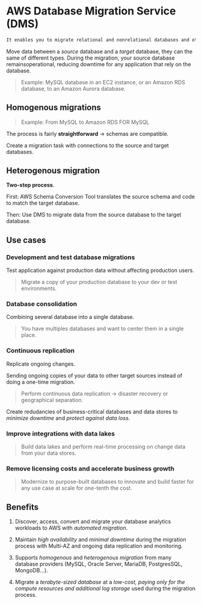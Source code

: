 # AWS Database Migration Service (DMS)

```sh
It enables you to migrate relational and nonrelational databases and other types of data store.
```

Move data between a *source* database and a *target* database, they can the same of different types. During the migration, your source database remainsoperational, reducing downtime for any application that rely on the database.

> Example: MySQL database in an EC2 instance, or an Amazon RDS database, to an Amazon Aurora database.

## Homogenous migrations

> Example: From MySQL to Amazon RDS FOR MySQL

The process is fairly **straightforward** -> schemas are compatible.

Create a migration task with connections to the source and target databases.

## Heterogenous migration

**Two-step process**.

First: AWS Schema Conversion Tool translates the source schema and code to match the target database.

Then: Use DMS to migrate data from the source database to the target database.

## Use cases

### Development and test database migrations

Test application against production data without affecting production users.

> Migrate a copy of your production database to your dev or test environments.

### Database consolidation

Combining several database into a single database.

> You have multiples databases and want to center them in a single place.

### Continuous replication

Replicate ongoing changes.

Sending ongoing copies of your data to other target sources instead of doing a one-time migration.

> Perform continuous data replication -> disaster recovery or geographical separation.

Create redudancies of business-critical databases and data stores to *minimize downtime* and *protect against data loss*.

### Improve integrations with data lakes

> Build data lakes and perform real-time processing on change data from your data stores.

### Remove licensing costs and accelerate business growth

> Modernize to purpose-built databases to innovate and build faster for any use case at scale for one-tenth the cost.

## Benefits

1. Discover, access, convert and migrate your database analytics workloads to AWS with *automated migration*.

2. Maintain *high availability* and *minimal downtime* during the migration process with Multi-AZ and ongoing data replication and monitoring.

3. Supports *homogenous* and *heterogenous migration* from many database providers (MySQL, Oracle Server, MariaDB, PostgresSQL, MongoDB...).

4. Migrate a *terabyte-sized database* at a *low-cost, paying only for the compute resources and additional log storage* used during the migration process.
